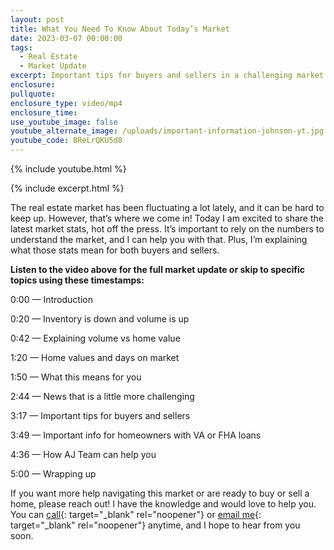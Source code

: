 ```yaml
---
layout: post
title: What You Need To Know About Today’s Market
date: 2023-03-07 00:00:00
tags:
  - Real Estate
  - Market Update
excerpt: Important tips for buyers and sellers in a challenging market.
enclosure:
pullquote:
enclosure_type: video/mp4
enclosure_time:
use_youtube_image: false
youtube_alternate_image: /uploads/important-information-johnson-yt.jpg
youtube_code: BReLrQKU5d8
---
```

{% include youtube.html %}

{% include excerpt.html %}

The real estate market has been fluctuating a lot lately, and it can be hard to keep up. However, that’s where we come in! Today I am excited to share the latest market stats, hot off the press. It’s important to rely on the numbers to understand the market, and I can help you with that. Plus, I’m explaining what those stats mean for both buyers and sellers.&nbsp;

**Listen to the video above for the full market update or skip to specific topics using these timestamps:&nbsp;**

0:00 — Introduction&nbsp;

0:20 — Inventory is down and volume is up&nbsp;

0:42 — Explaining volume vs home value

1:20 — Home values and days on market&nbsp;

1:50 — What this means for you&nbsp;

2:44 — News that is a little more challenging&nbsp;

3:17 — Important tips for buyers and sellers

3:49 — Important info for homeowners with VA or FHA loans

4:36 — How AJ Team can help you

5:00 — Wrapping up&nbsp;

If you want more help navigating this market or are ready to buy or sell a home, please reach out! I have the knowledge and would love to help you. You can [call](tel:703-991-7900){: target="_blank" rel="noopener"} or [email me](mailto:connect@AJTeamRealty.com){: target="_blank" rel="noopener"} anytime, and I hope to hear from you soon.